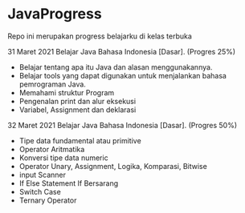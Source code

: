 # JavaProgress
Repo ini merupakan progress belajarku di kelas terbuka

31 Maret 2021
Belajar Java Bahasa Indonesia [Dasar]. (Progres 25%)

* Belajar tentang apa itu Java dan alasan menggunakannya.
* Belajar tools yang dapat digunakan untuk menjalankan bahasa pemrograman Java.
* Memahami struktur Program
* Pengenalan print dan alur eksekusi
* Variabel, Assignment dan deklarasi

32 Maret 2021
Belajar Java Bahasa Indonesia [Dasar]. (Progres 50%)

* Tipe data fundamental atau primitive
* Operator Aritmatika
* Konversi tipe data numeric
* Operator Unary, Assignment, Logika, Komparasi, Bitwise
* input Scanner
* If Else Statement If Bersarang
* Switch Case
* Ternary Operator
